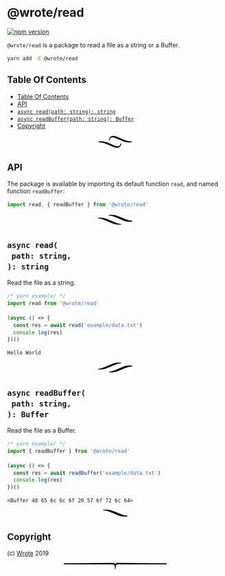 # @wrote/read

[![npm version](https://badge.fury.io/js/%40wrote%2Fread.svg)](https://npmjs.org/package/@wrote/read)

`@wrote/read` is a package to read a file as a string or a Buffer.

```sh
yarn add -E @wrote/read
```

## Table Of Contents

- [Table Of Contents](#table-of-contents)
- [API](#api)
- [`async read(path: string): string`](#async-readpath-string-string)
- [`async readBuffer(path: string): Buffer`](#async-readbufferpath-string-buffer)
- [Copyright](#copyright)

<p align="center"><a href="#table-of-contents"><img src=".documentary/section-breaks/0.svg?sanitize=true"></a></p>

## API

The package is available by importing its default function `read`, and named function `readBuffer`:

```js
import read, { readBuffer } from '@wrote/read'
```

<p align="center"><a href="#table-of-contents"><img src=".documentary/section-breaks/1.svg?sanitize=true"></a></p>

## `async read(`<br/>&nbsp;&nbsp;`path: string,`<br/>`): string`

Read the file as a string.

```js
/* yarn example/ */
import read from '@wrote/read'

(async () => {
  const res = await read('example/data.txt')
  console.log(res)
})()
```
```
Hello World
```

<p align="center"><a href="#table-of-contents"><img src=".documentary/section-breaks/2.svg?sanitize=true"></a></p>

## `async readBuffer(`<br/>&nbsp;&nbsp;`path: string,`<br/>`): Buffer`

Read the file as a Buffer.

```js
/* yarn example/ */
import { readBuffer } from '@wrote/read'

(async () => {
  const res = await readBuffer('example/data.txt')
  console.log(res)
})()
```
```
<Buffer 48 65 6c 6c 6f 20 57 6f 72 6c 64>
```

<p align="center"><a href="#table-of-contents"><img src=".documentary/section-breaks/3.svg?sanitize=true"></a></p>

## Copyright

(c) [Wrote][1] 2019

[1]: https://wrote.cc

<p align="center"><a href="#table-of-contents"><img src=".documentary/section-breaks/-1.svg?sanitize=true"></a></p>
